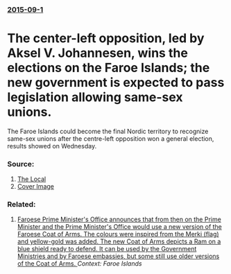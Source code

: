 ### [2015-09-1](/news/2015/09/1/index.md)

# The center-left opposition, led by Aksel V. Johannesen, wins the elections on the Faroe Islands; the new government is expected to pass legislation allowing same-sex unions. 

The Faroe Islands could become the final Nordic territory to recognize same-sex unions after the centre-left opposition won a general election, results showed on Wednesday.


### Source:

1. [The Local](http://www.thelocal.dk/20150902/faroe-islands-eyes-gay-unions-as-government-loses-election)
1. [Cover Image](https://www.thelocal.dk/userdata/images/article/c910614556005d48372e1b33c04987f787fd3c9469f5ac39f3908f7299898162.jpg)

### Related:

1. [ Faroese Prime Minister's Office announces that from then on the Prime Minister and the Prime Minister's Office would use a new version of the Faroese Coat of Arms. The colours were inspired from the Merki (flag) and yellow-gold was added. The new Coat of Arms depicts a Ram on a blue shield ready to defend. It can be used by the Government Ministries and by Faroese embassies, but some still use older versions of the Coat of Arms. ](/news/2004/04/1/faroese-prime-minister-s-office-announces-that-from-then-on-the-prime-minister-and-the-prime-minister-s-office-would-use-a-new-version-of-t.md) _Context: Faroe Islands_
